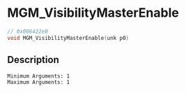 # MGM_VisibilityMasterEnable
```c
// 0x006422e0
void MGM_VisibilityMasterEnable(unk p0)
```
## Description
```
Minimum Arguments: 1
Maximum Arguments: 1
```

